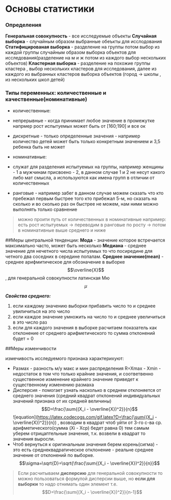 <script type="text/javascript" src="http://cdn.mathjax.org/mathjax/latest/MathJax.js?config=default"></script>

# Основы статистики

### Определения 
**Генеральная совокупность** - все исследуемые объекты
**Случайная выборка** - случайным образом выбранные обеъкты для исслодования
**Статифицированая выборка** - разделение на группы потом выбор из каждой группы случайным образом выборка объектов для исследования(разделение на м и ж потом из каждого выбор нескольких объектов)
**Кластерная выборка** - разделение на похожие группы кластера , выбор нескольких кластеров для исследования, далее из каждого из выбранных кластеров выборка объектов (город -> школы , из нескольких школ детей)

### Типы переменных: количественные и качественные(номинативные)
- количественные:
 - непрерывные - когда принимает любое значение в промежутке напрмер рост испытуемых может быть от [160;190] и все ок
 - дискретные - только определенные значения - например количество детей может быть только конкретным значением и 3,5 ребенка быть не может

- номинативные:
 - служат для разделения испытуемых на группы, например женщины - 1 а мужчинам присвоено - 2, в данном случае 1 и 2 не несут какого либо мат смысла, а используются как имена групп в отличии от количественных

- ранговые - например забег в данном случае можем сказать что кто пребежал первым быстрее того кто прибежал 5-м, но сказать на сколько и во сколько раз он быстрее не можем, нам ними можно выполнять только сравнение

>можно проити путь от количественных в номинативные например: есть рост испытуемых -> переводим в ранговые по росту -> потом в номинативные выше среднего и ниже

##Меры центральной тенденции:
**Мода** - значение которое встречается максимально часто, может быть несколько
**Медиана** - среднее значение для нечетного числа испытуемых то что посиредине для четного два соседних в середине попалам. 
**Среднее значение(mean)** - среднее арифмитическое для обозначение в выборке $$\overline{X}$$ , для генеральной совокупности латинская Мю $$\mu$$

***Свойства среднего:***
1. если каждому значению выборки прибавить число то и среднее увиличиться на это число
2. если каждое значение умножить на число то и среднее увеличиться в это число раз
3. если для каждого значения в выборке расчитаем показатель как отклонение от среднего арифметического то сумма отклонений будет = 0


##Меры изменчивости

измечивость исследуемого признака характерихуют:
- Размах - разность м/у макс и мин распределения R=Xmax - Xmin - недостаток в том что только крайние значения, и соответвенно существенное изменение крайнего значение приведет к существенному изменению размаха
- Дисперсия - помогает узнать насколько в среднем отклоняется от среднего значения (средний квадрат отклонений индивидуальных значений признака от их средней величины) 
$$D=\frac{\sum{(X_i - \overline{X})^2}}{n}$$
![equation](https://latex.codecogs.com/gif.latex?D=\frac{\sum{(X_i - \overline{X})^2}}{n})
, возводим в квадрат чтоб уйти от 3-го с-ва ср. арифметического(сумма (Xi - Xср) бедет равна 0) тем самым уберем отрицаптельные значения, т.к. возвели в квадрат то значения выросли. 
- Чтоб вернуться к оригинальным значения берем корень(сигма) - это есть среднеквадратическое отклонение - реальне среднее значение от отклонений по выборке. $$\sigma=\sqrt{D}=\sqrt{\frac{\sum{(X_i - \overline{X})^2}}{n}}$$

>Если расчитываем **дисперсию** для генеральной совокупности то можно пользоваться формулой дисперсии выше, но **если для выборки** то надо отнимать один элемент т.е. $$D=\frac{\sum{(X_i - \overline{X})^2}}{n-1}$$